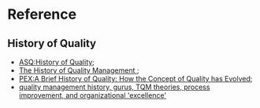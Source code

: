 # Reference
## History of Quality
* [ASQ:History of Quality](http://asq.org/learn-about-quality/history-of-quality/overview/overview.html);
* [The History of Quality Management
](http://qualitymanagementsystem.com/total-quality-management/the-history-of-quality-management/);
* [PEX:A Brief History of Quality: How the Concept of Quality has Evolved](https://www.processexcellencenetwork.com/lean-six-sigma-business-transformation/articles/a-brief-history-of-quality-how-the-concept-of-qual);
* [quality management history, gurus, TQM theories, process improvement, and organizational 'excellence'](http://www.businessballs.com/qualitymanagement.htm)
